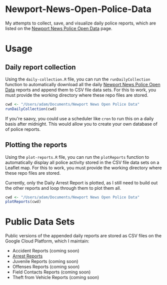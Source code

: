 Newport-News-Open-Police-Data
=============================

My attempts to collect, save, and visualize daily police reports, which are listed on the [Newport News Police Open Data](https://www.nnva.gov/2229/Open-Data) page.

Usage
============

## Daily report collection

Using the `daily-collection.R` file, you can run the `runDailyCollection` function to automatically download all the daily [Newport News Police Open Data](https://www.nnva.gov/2229/Open-Data) reports and append them to CSV file data sets. For this to work, you must provide the working directory where these repo files are stored.

``` r
cwd <- "/Users/adam/Documents/Newport News Open Police Data"
runDailyCollection(cwd)
```

If you're saavy, you could use a scheduler like `cron` to run this on a daily basis after midnight. This would allow you to create your own database of of police reports.

## Plotting the reports

Using the `plot-reports.R` file, you can run the `plotReports` function to automatically display all police activity stored in the CSV file data sets on a Leaflet map. For this to work, you must provide the working directory where these repo files are stored.

Currently, only the Daily Arrest Report is plotted, as I still need to build out the other reports and loop through them to plot them all. 

 ``` r
cwd <- "/Users/adam/Documents/Newport News Open Police Data"
plotReports(cwd)
```

Public Data Sets
============

Public versions of the appended daily reports are stored as CSV files on the Google Cloud Platform, which I maintain:

* Accident Reports (coming soon)
* [Arrest Reports](https://storage.googleapis.com/newport-news-open-police-data/newport-news-arrest-reports.csv)
* Juvenile Reports (coming soon)
* Offenses Reports (coming soon)
* Field Contacts Reports (coming soon)
* Theft from Vehicle Reports (coming soon)
